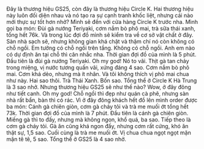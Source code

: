 Đây là thương hiệu GS25, còn đây là thương hiệu Circle K. Hai thương hiệu này luôn đối diện nhau và nó tạo ra sự cạnh tranh khốc liệt, nhưng cái nào mới thực sự tốt hơn nhở? Mình sẽ đến với cửa hàng Circle K trước nha. Mình gọi ba món: Đùi gà nướng Teriyaki, cơm nắm bò phô mai, trà sữa thái xanh, tổng hết 76k. Và trong lúc đợi đồ mình sẽ kiểm tra về cơ sở vật chất ở đây. Sàn nhà sạch sẽ, nhưng không gian khá chật và thậm chí nó còn không có chỗ ngồi. Em tưởng có chỗ ngồi trên tầng. Không có chỗ ngồi. Anh em nào có dự định ăn tại chỗ thì cân nhắc nha. Thời gian đợi đồ của mình là 5 phút. Đầu tiên là đùi gà nướng Teriyaki. Oh my god! Nó to vãi. Thịt gà tan chảy trong miệng, vị nước tương quấn vãi, xứng đáng 4 sao. Cơm nắm bò phô mai. Cơm khá dẻo, nhưng mà ít nhân. Và tôi không thích vị phô mai chua như này. Hai sao thôi. Trà Thái Xanh. Bốn sao. Tổng thể ở Circle K Hà Trung là 3 sao nhở. Nhưng thương hiệu GS25 sẽ như thế nào? Wow, ở đây đông như tiết canh. Oh my god! Chỗ ngồi thì đẹp như quán cà phê, nhưng sàn nhà rất bẩn, bàn thì có rác. Vì ở đây đông khách hết đồ lên mình order được ba món: Cánh gà chiên giòn, cơm gà cháy tỏi và trà me muối ớt tổng hết 73k. Thời gian đợi đồ của mình là 7 phút. Đầu tiên là cánh gà chiên giòn. Miếng gà thì to đấy, nhưng mà không ngon, khổ quá, ba sao. Tiếp theo là cơm gà cháy tỏi. Gà ăn cũng khá ngon đấy, nhưng cơm rất cứng, khó ăn thật sự, 1,5 sao. Cuối cùng là trà me muối ớt. Vị chua chua ngọt ngọt mặn mặn tê tê, 5 sao. Tổng thể ở GS25 là 4 sao nhở.